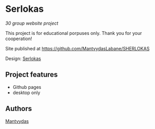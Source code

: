 # Serlokas

_30 group website project_

This project is for educational porpuses only. Thank you for your cooperation!

Site published at https://github.com/MantvydasLabane/SHERLOKAS

Design: [Serlokas](https://cdn.discordapp.com/attachments/850245533838868480/850246157619298324/404-Web-Page-Design-Examples-6.png)

## Project features

- Github pages
- desktop only

## Authors

[Mantvydas](https://github.com/MantvydasLabane)
